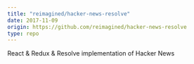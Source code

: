 ```yaml
---
title: "reimagined/hacker-news-resolve"
date: 2017-11-09
origin: https://github.com/reimagined/hacker-news-resolve
type: repo
---
```


React & Redux & Resolve implementation of Hacker News